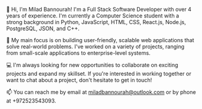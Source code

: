 👋 Hi, I'm Milad Bannourah! I'm a Full Stack Software Developer with over 4 years of experience. I'm currently a Computer Science student with a strong background in Python, JavaScript, HTML, CSS, React.js, Node.js, PostgreSQL, JSON, and C++.

🔭 My main focus is on building user-friendly, scalable web applications that solve real-world problems. I've worked on a variety of projects, ranging from small-scale applications to enterprise-level systems.

💻 I'm always looking for new opportunities to collaborate on exciting projects and expand my skillset. If you're interested in working together or want to chat about a project, don't hesitate to get in touch!

📫 You can reach me by email at miladbannourah@outlook.com or by phone at +972523543093.



<!---
miladBann/miladBann is a ✨ special ✨ repository because its `README.md` (this file) appears on your GitHub profile.
You can click the Preview link to take a look at your changes.
--->
